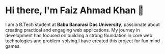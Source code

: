 # Hi there, I'm Faiz Ahmad Khan 👋

I am a B.Tech student at **Babu Banarasi Das University**, passionate about creating practical and engaging web applications. My journey in development has focused on building a strong foundation in core web technologies and problem-solving.I have created this project for fun mind games.
